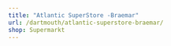 ```yaml
---
title: "Atlantic SuperStore -Braemar"
url: /dartmouth/atlantic-superstore-braemar/
shop: Supermarkt
---
```


